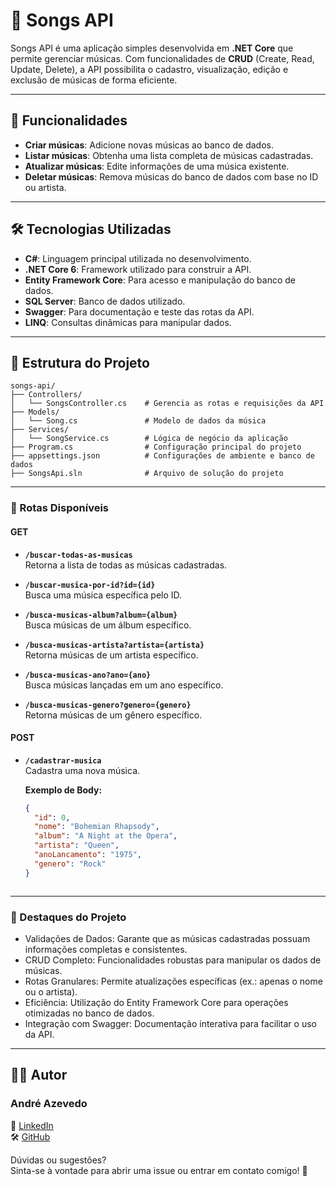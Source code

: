 # 🎵 Songs API

Songs API é uma aplicação simples desenvolvida em **.NET Core** que permite gerenciar músicas. Com funcionalidades de **CRUD** (Create, Read, Update, Delete), a API possibilita o cadastro, visualização, edição e exclusão de músicas de forma eficiente.

---

## 🚀 Funcionalidades

- **Criar músicas**: Adicione novas músicas ao banco de dados.
- **Listar músicas**: Obtenha uma lista completa de músicas cadastradas.
- **Atualizar músicas**: Edite informações de uma música existente.
- **Deletar músicas**: Remova músicas do banco de dados com base no ID ou artista.

---

## 🛠️ Tecnologias Utilizadas

- **C#**: Linguagem principal utilizada no desenvolvimento.
- **.NET Core 6**: Framework utilizado para construir a API.
- **Entity Framework Core**: Para acesso e manipulação do banco de dados.
- **SQL Server**: Banco de dados utilizado.
- **Swagger**: Para documentação e teste das rotas da API.
- **LINQ**: Consultas dinâmicas para manipular dados.


---

## 📂 Estrutura do Projeto

```plaintext
songs-api/
├── Controllers/
│   └── SongsController.cs    # Gerencia as rotas e requisições da API
├── Models/
│   └── Song.cs               # Modelo de dados da música
├── Services/
│   └── SongService.cs        # Lógica de negócio da aplicação
├── Program.cs                # Configuração principal do projeto
├── appsettings.json          # Configurações de ambiente e banco de dados
├── SongsApi.sln              # Arquivo de solução do projeto

```

---

### 📖 Rotas Disponíveis

#### **GET**
- **`/buscar-todas-as-musicas`**  
  Retorna a lista de todas as músicas cadastradas.

- **`/buscar-musica-por-id?id={id}`**  
  Busca uma música específica pelo ID.

- **`/busca-musicas-album?album={album}`**  
  Busca músicas de um álbum específico.

- **`/busca-musicas-artista?artista={artista}`**  
  Retorna músicas de um artista específico.

- **`/busca-musicas-ano?ano={ano}`**  
  Busca músicas lançadas em um ano específico.

- **`/busca-musicas-genero?genero={genero}`**  
  Retorna músicas de um gênero específico.

#### **POST**
- **`/cadastrar-musica`**  
  Cadastra uma nova música.  

  **Exemplo de Body:**
  ```json
  {
    "id": 0,
    "nome": "Bohemian Rhapsody",
    "album": "A Night at the Opera",
    "artista": "Queen",
    "anoLancamento": "1975",
    "genero": "Rock"
  }

  

--- 



### 🌟 Destaques do Projeto
- Validações de Dados: Garante que as músicas cadastradas possuam informações completas e consistentes. 
- CRUD Completo: Funcionalidades robustas para manipular os dados de músicas.
- Rotas Granulares: Permite atualizações específicas (ex.: apenas o nome ou o artista). 
- Eficiência: Utilização do Entity Framework Core para operações otimizadas no banco  de dados.
- Integração com Swagger: Documentação interativa para facilitar o uso da API. 

---

## 👨‍💻 Autor  
### **André Azevedo**  

💼 [LinkedIn](https://www.linkedin.com/in/andre-victor-azevedo/)  
🛠️ [GitHub](https://github.com/andreeviictor1/)  

Dúvidas ou sugestões?  
Sinta-se à vontade para abrir uma issue ou entrar em contato comigo! 🚀  
